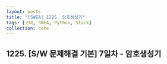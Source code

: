 ```yaml
---
layout: posts
title: "[SWEA] 1225. 암호생성기"
tags: [코테, SWEA, Python, Stack]
collection: cote
---
```

## 1225. [S/W 문제해결 기본] 7일차 - 암호생성기 
<script src="https://gist.github.com/HyangsukMin/ec78e8f6ed18e4de43186b57b4d5a647.js"></script>
